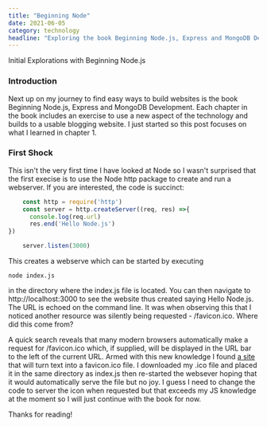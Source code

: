 ```yaml
---
title: "Beginning Node"
date: 2021-06-05
category: technology
headline: "Exploring the book Beginning Node.js, Express and MongoDB Development"
---
```


Initial Explorations with Beginning Node.js

### Introduction
Next up on my journey to find easy ways to build websites is the book Beginning Node.js, Express and MongoDB Development. Each chapter in the book includes an exercise to use a new aspect of the technology and builds to a usable blogging website. I just started so this post focuses on what I learned in chapter 1.

### First Shock
This isn't the very first time I have looked at Node so I wasn't surprised that the first execise is to use the Node http package to create and run a webserver. If you are interested, the code is succinct:

```js
    const http = require('http')
    const server = http.createServer((req, res) =>{
      console.log(req.url)
      res.end('Hello Node.js')
})

    server.listen(3000)
```

This creates a webserve which can be started by executing

    node index.js

in the directory where the index.js file is located. You can then navigate to http://localhost:3000 to see the website thus created saying Hello Node.js. The URL is echoed on the command line. It was when observing this that I noticed another resource was silently being requested - /favicon.ico. Where did this come from?

A quick search reveals that many modern browsers automatically make a request for /favicon.ico which, if supplied, will be displayed in the URL bar to the left of the current URL. Armed with this new knowledge I found [a site](https://favicon.io/favicon-generator/) that will turn text into a favicon.ico file. I downloaded my .ico file and placed it in the same directory as index.js then re-started the websever hoping that it would automatically serve the file but no joy. I guess I need to change the code to server the icon when requested but that exceeds my JS knowledge at the moment so I will just continue with the book for now.

Thanks for reading!

